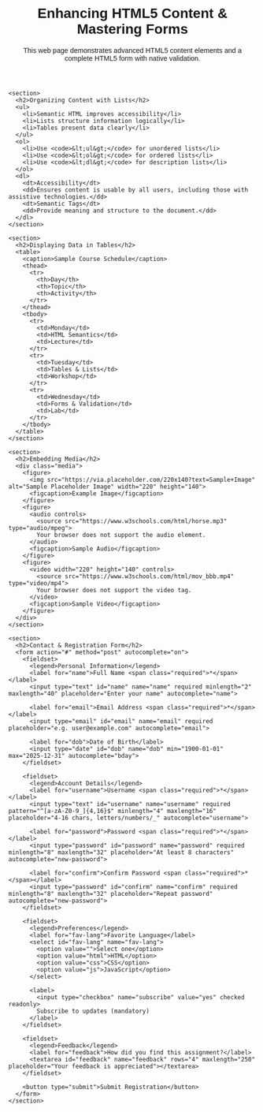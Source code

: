 <!DOCTYPE html>
<html lang="en">
<head>
  <meta charset="UTF-8">
  <title>Enhancing HTML5 Content & Mastering Forms</title>
  <meta name="viewport" content="width=device-width, initial-scale=1">
  <style>
    body { font-family: Arial, sans-serif; margin: 2em; }
    main { max-width: 750px; margin: auto; }
    section { margin-bottom: 2em; }
    table { border-collapse: collapse; width: 100%; margin-top: 1em; }
    th, td { border: 1px solid #ccc; padding: 8px; text-align: left; }
    fieldset { margin-bottom: 1em; padding: 1em; border-radius: 5px; }
    legend { font-weight: bold; }
    label { display: block; margin-bottom: 0.5em; }
    input, select, textarea { width: 100%; padding: 0.5em; margin-bottom: 1em; }
    .media { display: flex; gap: 2em; flex-wrap: wrap; align-items: center; }
    .media > * { flex: 1 1 250px; }
    .required { color: #d00; }
  </style>
</head>
<body>
  <main>
    <header>
      <h1>Enhancing HTML5 Content & Mastering Forms</h1>
      <p>This web page demonstrates advanced HTML5 content elements and a complete HTML5 form with native validation.</p>
    </header>

    <section>
      <h2>Organizing Content with Lists</h2>
      <ul>
        <li>Semantic HTML improves accessibility</li>
        <li>Lists structure information logically</li>
        <li>Tables present data clearly</li>
      </ul>
      <ol>
        <li>Use <code>&lt;ul&gt;</code> for unordered lists</li>
        <li>Use <code>&lt;ol&gt;</code> for ordered lists</li>
        <li>Use <code>&lt;dl&gt;</code> for description lists</li>
      </ol>
      <dl>
        <dt>Accessibility</dt>
        <dd>Ensures content is usable by all users, including those with assistive technologies.</dd>
        <dt>Semantic Tags</dt>
        <dd>Provide meaning and structure to the document.</dd>
      </dl>
    </section>

    <section>
      <h2>Displaying Data in Tables</h2>
      <table>
        <caption>Sample Course Schedule</caption>
        <thead>
          <tr>
            <th>Day</th>
            <th>Topic</th>
            <th>Activity</th>
          </tr>
        </thead>
        <tbody>
          <tr>
            <td>Monday</td>
            <td>HTML Semantics</td>
            <td>Lecture</td>
          </tr>
          <tr>
            <td>Tuesday</td>
            <td>Tables & Lists</td>
            <td>Workshop</td>
          </tr>
          <tr>
            <td>Wednesday</td>
            <td>Forms & Validation</td>
            <td>Lab</td>
          </tr>
        </tbody>
      </table>
    </section>

    <section>
      <h2>Embedding Media</h2>
      <div class="media">
        <figure>
          <img src="https://via.placeholder.com/220x140?text=Sample+Image" alt="Sample Placeholder Image" width="220" height="140">
          <figcaption>Example Image</figcaption>
        </figure>
        <figure>
          <audio controls>
            <source src="https://www.w3schools.com/html/horse.mp3" type="audio/mpeg">
            Your browser does not support the audio element.
          </audio>
          <figcaption>Sample Audio</figcaption>
        </figure>
        <figure>
          <video width="220" height="140" controls>
            <source src="https://www.w3schools.com/html/mov_bbb.mp4" type="video/mp4">
            Your browser does not support the video tag.
          </video>
          <figcaption>Sample Video</figcaption>
        </figure>
      </div>
    </section>

    <section>
      <h2>Contact & Registration Form</h2>
      <form action="#" method="post" autocomplete="on">
        <fieldset>
          <legend>Personal Information</legend>
          <label for="name">Full Name <span class="required">*</span></label>
          <input type="text" id="name" name="name" required minlength="2" maxlength="40" placeholder="Enter your name" autocomplete="name">
          
          <label for="email">Email Address <span class="required">*</span></label>
          <input type="email" id="email" name="email" required placeholder="e.g. user@example.com" autocomplete="email">
          
          <label for="dob">Date of Birth</label>
          <input type="date" id="dob" name="dob" min="1900-01-01" max="2025-12-31" autocomplete="bday">
        </fieldset>

        <fieldset>
          <legend>Account Details</legend>
          <label for="username">Username <span class="required">*</span></label>
          <input type="text" id="username" name="username" required pattern="^[a-zA-Z0-9_]{4,16}$" minlength="4" maxlength="16" placeholder="4-16 chars, letters/numbers/_" autocomplete="username">
          
          <label for="password">Password <span class="required">*</span></label>
          <input type="password" id="password" name="password" required minlength="8" maxlength="32" placeholder="At least 8 characters" autocomplete="new-password">
          
          <label for="confirm">Confirm Password <span class="required">*</span></label>
          <input type="password" id="confirm" name="confirm" required minlength="8" maxlength="32" placeholder="Repeat password" autocomplete="new-password">
        </fieldset>

        <fieldset>
          <legend>Preferences</legend>
          <label for="fav-lang">Favorite Language</label>
          <select id="fav-lang" name="fav-lang">
            <option value="">Select one</option>
            <option value="html">HTML</option>
            <option value="css">CSS</option>
            <option value="js">JavaScript</option>
          </select>
          
          <label>
            <input type="checkbox" name="subscribe" value="yes" checked readonly>
            Subscribe to updates (mandatory)
          </label>
        </fieldset>

        <fieldset>
          <legend>Feedback</legend>
          <label for="feedback">How did you find this assignment?</label>
          <textarea id="feedback" name="feedback" rows="4" maxlength="250" placeholder="Your feedback is appreciated"></textarea>
        </fieldset>

        <button type="submit">Submit Registration</button>
      </form>
    </section>
  </main>
</body>
</html>